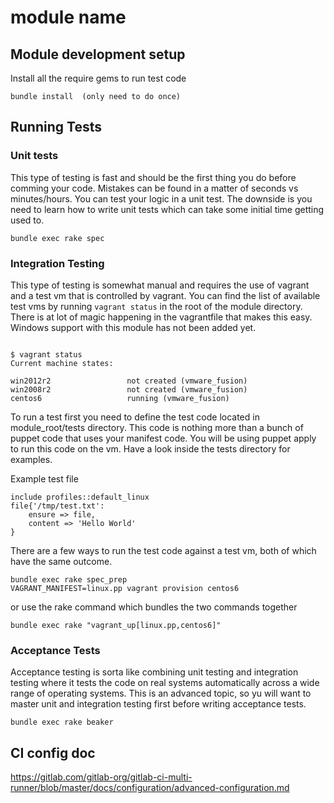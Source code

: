 # module name 

## Module development setup

Install all the require gems to run test code
```shell
bundle install  (only need to do once)

```
## Running Tests

### Unit tests
This type of testing is fast and should be the first thing you do before comming your code.  Mistakes can be found
in a matter of seconds vs minutes/hours.  You can test your logic in a unit test.  The downside is you need to learn
how to write unit tests which can take some initial time getting used to.

```shell
bundle exec rake spec

```

### Integration Testing
This type of testing is somewhat manual and requires the use of vagrant and a test vm that is controlled by vagrant.
You can find the list of available test vms by running `vagrant status` in the root of the module directory.  There is 
at lot of magic happening in the vagrantfile that makes this easy.  Windows support with this module has not been added yet.

```shell

$ vagrant status
Current machine states:

win2012r2                 not created (vmware_fusion)
win2008r2                 not created (vmware_fusion)
centos6                   running (vmware_fusion)
```

To run a test first you need to define the test code located in module_root/tests directory.  This code is nothing more
than a bunch of puppet code that uses your manifest code.  You will be using puppet apply to run this code on the vm. 
Have a look inside the tests directory for examples.

Example test file
```
include profiles::default_linux
file{'/tmp/test.txt':
    ensure => file,
    content => 'Hello World'
}
```

There are a few ways to run the test code against a test vm, both of which have the same outcome.

```shell
bundle exec rake spec_prep
VAGRANT_MANIFEST=linux.pp vagrant provision centos6
```

or use the rake command which bundles the two commands together

```shell
bundle exec rake "vagrant_up[linux.pp,centos6]"
```

### Acceptance Tests 
Acceptance testing is sorta like combining unit testing and integration testing where it tests the code on real systems
automatically across a wide range of operating systems.  This is an advanced topic, so yu will want to master unit and
integration testing first before writing acceptance tests.

```shell
bundle exec rake beaker

```


## CI config doc
https://gitlab.com/gitlab-org/gitlab-ci-multi-runner/blob/master/docs/configuration/advanced-configuration.md